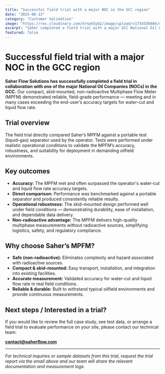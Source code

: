 ```yaml
---
title: "Successful field trial with a major NOC in the GCC region"
date: "2025-08-13"
category: "Customer Validation"
image: "https://res.cloudinary.com/drnak5yb2/image/upload/v1754556084/combined-enhanced_image-1024x591_pkpnc5.png"
excerpt: "Saher completed a field trial with a major GCC National Oil Company — our compact skid-mounted, non-radioactive MPFM met and exceeded accuracy targets for water-cut and liquid flow rate under field conditions."
featured: false
---
```


# Successful field trial with a major NOC in the GCC region

**Saher Flow Solutions has successfully completed a field trial in collaboration with one of the major National Oil Companies (NOCs) in the GCC.** Our compact, skid-mounted, non-radioactive Multiphase Flow Meter (MPFM) demonstrated reliable, field-grade performance — meeting and in many cases exceeding the end-user’s accuracy targets for water-cut and liquid flow rate.

## Trial overview

The field trial directly compared Saher’s MPFM against a portable test (liquid–gas) separator used by the operator. Tests were performed under realistic operational conditions to validate the MPFM’s accuracy, robustness, and suitability for deployment in demanding oilfield environments.

## Key outcomes

- **Accuracy:** The MPFM met and often surpassed the operator's water-cut and liquid flow rate accuracy targets.  
- **Direct comparison:** Performance was benchmarked against a portable separator and produced consistently reliable results.  
- **Operational robustness:** The skid-mounted design performed well under field conditions — demonstrating durability, ease of installation, and dependable data delivery.  
- **Non-radioactive advantage:** The MPFM delivers high-quality multiphase measurements without radioactive sources, simplifying logistics, safety, and regulatory compliance.

## Why choose Saher’s MPFM?

- **Safe (non-radioactive):** Eliminates complexity and hazard associated with radioactive sources.  
- **Compact & skid-mounted:** Easy transport, installation, and integration into existing facilities.  
- **Accurate measurement:** Validated accuracy for water-cut and liquid flow rate in real field conditions.  
- **Reliable & durable:** Built to withstand typical oilfield environments and provide continuous measurements.

## Next steps / Interested in a trial?

If you would like to review the full case study, see test data, or arrange a field trial to evaluate performance on your site, please contact our technical team:

**contact@saherflow.com**

---

*For technical inquiries or sample datasets from this trial, request the trial report via the email above and our team will share the relevant documentation and measurement logs.*
